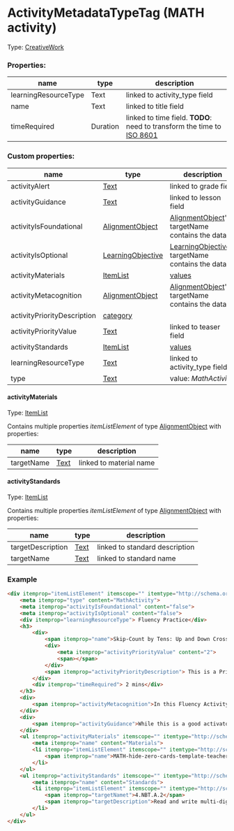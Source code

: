 # ActivityMetadataTypeTag (MATH activity)

Type: [CreativeWork](http://schema.org/CreativeWork)
 
### Properties:

|name|type|description|
|----|----|-----------|
|learningResourceType|Text|linked to activity_type field|
|name|Text|linked to title field|
|timeRequired|Duration|linked to time field. **TODO**: need to transform the time to [ISO 8601](https://en.wikipedia.org/wiki/ISO_8601)|

### Custom properties:

|name|type|description|
|----|----|-----------|
|activityAlert|[Text](http://schema.org/Text)|linked to grade field|
|activityGuidance|[Text](http://schema.org/Text)|linked to lesson field|
|activityIsFoundational|[AlignmentObject](http://schema.org/AlignmentObject)|[AlignmentObject](http://schema.\org/AlignmentObject)'s targetName contains the data|
|activityIsOptional|[LearningObjective](http://oerschema.org/LearningObjective)|[LearningObjective](http://oerschema.org/LearningObjective)'s targetName contains the data|
|activityMaterials|[ItemList](http://schema.org/ItemList)|[values](#materials)|
|activityMetacognition|[AlignmentObject](http://schema.org/AlignmentObject)|[AlignmentObject](http://schema.org/AlignmentObject)'s targetName contains the data|
|activityPriorityDescription|[category](http://schema.org/category)||
|activityPriorityValue|[Text](http://schema.org/Text)|linked to teaser field|
|activityStandards|[ItemList](http://schema.org/ItemList)|[values](#standards)|
|learningResourceType|[Text](http://schema.org/Text)|linked to activity_type field|
|type|[Text](http://schema.org/Text)|value: _MathActivity_|

#### activityMaterials<a href="materials"></a>

Type: [ItemList](http://schema.org/ItemList)

Contains multiple properties _itemListElement_ of type [AlignmentObject](http://schema.org/AlignmentObject) with
properties:

|name|type|description|
|----|----|-----------|
|targetName|[Text](http://schema.org/Text)|linked to material name|

#### activityStandards<a href="standards"></a>

Type: [ItemList](http://schema.org/ItemList)

Contains multiple properties _itemListElement_ of type [AlignmentObject](http://schema.org/AlignmentObject) with
properties:

|name|type|description|
|----|----|-----------|
|targetDescription|[Text](http://schema.org/Text)|linked to standard description|
|targetName|[Text](http://schema.org/Text)|linked to standard name|


### Example

```html
<div itemprop="itemListElement" itemscope="" itemtype="http://schema.org/CreativeWork">
    <meta itemprop="type" content="MathActivity">
    <meta itemprop="activityIsFoundational" content="false">
    <meta itemprop="activityIsOptional" content="false">
    <div itemprop="learningResourceType"> Fluency Practice</div>
    <h3>
        <div>
            <span itemprop="name">Skip-Count by Tens: Up and Down Crossing 100</span>
            <div>
                <meta itemprop="activityPriorityValue" content="2">
                <span></span>
            </div>
            <span itemprop="activityPriorityDescription"> This is a Priority 2 activity that can be skipped if running short on time. It is less tightly connected to the lesson objective. It might be designed as an extension or to ensure maintenance of prior skills. </span>
        </div>
        <div itemprop="timeRequired"> 2 mins</div>
    </h3>
    <div>
        <span itemprop="activityMetacognition">In this Fluency Activity, students count by 10...</span>
    </div>
    <div>
        <span itemprop="activityGuidance">While this is a good activator for the Concept Development....</span>
    </div>
    <ul itemprop="activityMaterials" itemscope="" itemtype="http://schema.org/ItemList">
        <meta itemprop="name" content="Materials">
        <li itemprop="itemListElement" itemscope="" itemtype="http://schema.org/ListItem">
            <span itemprop="name">MATH-hide-zero-cards-template-teacher</span>
        </li>
    </ul>
    <ul itemprop="activityStandards" itemscope="" itemtype="http://schema.org/ItemList">
        <meta itemprop="name" content="Standards">
        <li itemprop="itemListElement" itemscope="" itemtype="http://schema.org/AlignmentObject">
            <span itemprop="targetNamet">4.NBT.A.2</span>
            <span itemprop="targetDescription">Read and write multi-digit whole numbers using...</span>
        </li>
    </ul>
</div>
```
